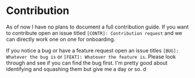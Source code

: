 # Contribution

As of now I have no plans to document a full contribution guide. If you want to contribute open an issue titled `[CONTR]: Contribution request` and we can directly work one on one for onboarding.

If you notice a bug or have a feature request open an issue titles `[BUG]: Whatever the bug is` or `[FEAT]: Whatever the feature is`. Please look through and see if you can find the bug first. I'm pretty good about identifying and squashing them but give me a day or so.
d
